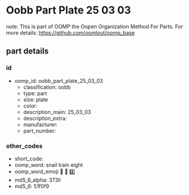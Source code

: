 # Oobb Part Plate 25 03 03  

note: This is part of OOMP the Oopen Organization Method For Parts. For more details: https://github.com/oomlout/oomp_base

##  part details





### id
* oomp_id: oobb_part_plate_25_03_03
  * classification: oobb
  * type: part
  * size: plate
  * color: 
  * description_main: 25_03_03
  * description_extra: 
  * manufacturer: 
  * part_number: 

### other_codes
* short_code: 
* oomp_word: snail train eight
* oomp_word_emoji :snail: :train: :eight:
* md5_6_alpha: 373ll
* md5_6: 51f0f9